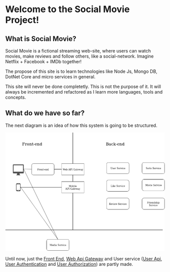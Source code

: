 Welcome to the Social Movie Project!
====================================

What is Social Movie?
---------------------

Social Movie is a fictional streaming web-site, where users can watch movies, make reviews and follow others, like a social-network. Imagine Netflix + Facebook + IMDb together!

The propose of this site is to learn technologies like Node Js, Mongo DB, DotNet Core and micro services in general.

This site will never be done completetly. This is not the purpose of it. It will always be incremented and refactored as I learn more languages, tools and concepts.

What do we have so far?
-----------------------

The next diagram is an idea of how this system is going to be structured.

![](socialmovie-diagram.png)

Until now, just the [Front End](front-end.md), [Web Api Gateway](web-api-gateway.md) and User service ([User Api](user-api.md), [User Authentication](user-authentication.md) and [User Authorization](user-authorization.md)) are partly made.
